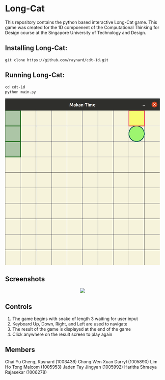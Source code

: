 # Long-Cat

This repository contains the python based interactive Long-Cat game. This game was created for the 1D compoenent of the Computational Thinking for Design course at the Singapore University of Technology and Design.

## Installing Long-Cat:

```
git clone https://github.com/raynard/cdt-1d.git
```

## Running Long-Cat:
```
cd cdt-1d
python main.py
```

<p align="center">
<img src="/src/preview.gif">
</p>

## Screenshots
<p align="center">
<img width=1000 src="/src/screenshot.png">
</p>

## Controls
1. The game begins with snake of length 3 waiting for user input
2. Keyboard Up, Down, Right, and Left are used to navigate
3. The result of the game is displayed at the end of the game
4. Click anywhere on the result screen to play again


## Members
Chai Yu Cheng, Raynard (1003436)
Chong Wen Xuan Darryl (1005890)
Lim Ho Tong Malcom (1005953)
Jaden Tay Jingyan (1005992)
Haritha Shraeya Rajasekar (1006278)

